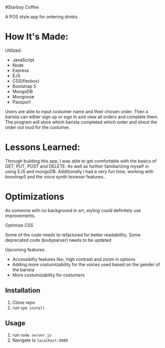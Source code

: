 #Starboy Coffee
<p> A POS style app for ordering drinks.</p>

<h1>How It's Made:</h1>
<p>Utilized: </p> 
    <ul> 
        <li>JavaScript</li>
        <li>Node</li>
        <li>Express</li>
        <li>EJS</li>
        <li>CSS(flexbox)</li>
        <li>Bootstrap 5</li>
        <li>MongoDB</li>
        <li>Mongoose</li>
        <li>Passport</li>
    </ul>

<p>Users are able to input costumer name and their chosen order. Then a barista can either sign up or sign in and view all orders and complete them. The program will store which barista completed which order and shout the order out loud for the costumer. <p/>


<h1>Lessons Learned:</h1>
<p>Through building this app, I was able to get comfortable with the basics of GET, PUT, POST and DELETE. As well as further familiarizing myself in using EJS and mongoDB. Additionally I had a very fun time, working with boostrap5 and the voice synth browser features..</p>


<h1>Optimizations</h1>
<p>As someone with no background in art, styling could definitely use improvements.</p>
<p>Optimize CSS</p>
<p>Some of the code needs to refactored for better readabiility. Some deprecated code (bodyparser) needs to be updated </p>
<p>Upcoming features: </p>
    <ul> 
        <li>Accessibilty features like, high contrast and zoom in options</li>
        <li>Adding more costumizability for the voices used based on the gender of the barista</li>
        <li> More costumizability for costumers</li>
    </ul>
    
 ## Installation

1. Clone repo
2. run `npm install`

## Usage

1. run `node server.js`
2. Navigate to `localhost:8080`

